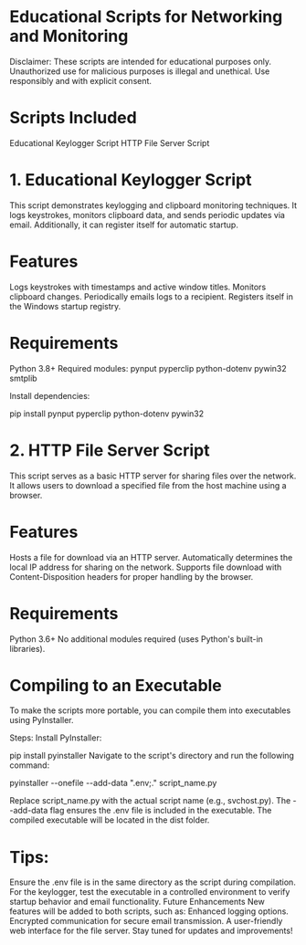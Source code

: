 # Educational Scripts for Networking and Monitoring
  Disclaimer: These scripts are intended for educational purposes only. Unauthorized use for malicious purposes is illegal and unethical. Use responsibly and with explicit consent.

# Scripts Included
  Educational Keylogger Script
  HTTP File Server Script

# 1. Educational Keylogger Script
  This script demonstrates keylogging and clipboard monitoring techniques. It logs keystrokes, monitors clipboard data, and sends periodic updates via email. Additionally, it can register itself for automatic startup.

# Features
  Logs keystrokes with timestamps and active window titles.
  Monitors clipboard changes.
  Periodically emails logs to a recipient.
  Registers itself in the Windows startup registry.

# Requirements
  Python 3.8+
  Required modules:
  pynput
  pyperclip
  python-dotenv
  pywin32
  smtplib

  Install dependencies:

  pip install pynput pyperclip python-dotenv pywin32

# 2. HTTP File Server Script
  This script serves as a basic HTTP server for sharing files over the network. It allows users to download a specified file from the host machine using a browser.

# Features
  Hosts a file for download via an HTTP server.
  Automatically determines the local IP address for sharing on the network.
  Supports file download with Content-Disposition headers for proper handling by the browser.

# Requirements
  Python 3.6+
  No additional modules required (uses Python's built-in libraries).

# Compiling to an Executable
  To make the scripts more portable, you can compile them into executables using PyInstaller.

  Steps:
  Install PyInstaller:

  pip install pyinstaller
  Navigate to the script's directory and run the following command:

  pyinstaller --onefile --add-data ".env;." script_name.py

  Replace script_name.py with the actual script name (e.g., svchost.py).
  The --add-data flag ensures the .env file is included in the executable.
  The compiled executable will be located in the dist folder.

# Tips:
  Ensure the .env file is in the same directory as the script during compilation.
  For the keylogger, test the executable in a controlled environment to verify startup behavior and email functionality.
  Future Enhancements
  New features will be added to both scripts, such as:
  Enhanced logging options.
  Encrypted communication for secure email transmission.
  A user-friendly web interface for the file server.
  Stay tuned for updates and improvements!
